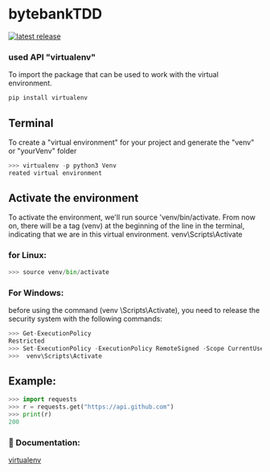 # bytebankTDD

<a href="https://pypi.org/project/virtualenv/">
  <img src="https://img.shields.io/badge/pypi-20.23.0-blue" alt="latest release" /> <br>
</a>

### used API "virtualenv"
To import the package that can be used to work with the virtual environment.

```sh
pip install virtualenv
```

## Terminal
To create a "virtual environment" for your project and generate the "venv" or "yourVenv" folder
```python
>>> virtualenv -p python3 Venv
reated virtual environment
```

## Activate the environment
To activate the environment, we'll run source 'venv/bin/activate. From now on, there will be a tag (venv) at the beginning of the line in the terminal, indicating that we are in this virtual environment.
venv\Scripts\Activate

### for Linux:
```python
>>> source venv/bin/activate
```

### For Windows: 
before using the command (venv \Scripts\Activate), you need to release the security system with the following commands:
```python
>>> Get-ExecutionPolicy 
Restricted
>>> Set-ExecutionPolicy -ExecutionPolicy RemoteSigned -Scope CurrentUser
>>>  venv\Scripts\Activate
```

## Example:
```python
>>> import requests
>>> r = requests.get("https://api.github.com")
>>> print(r)
200
```

### 📖 Documentation: <br>
[virtualenv](https://virtualenv.pypa.io/en/latest/) <br>
